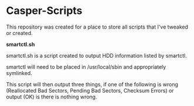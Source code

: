 # Casper-Scripts

This repository was created for a place to store all scripts that I've tweaked or created.

**smartctl.sh**

smartctl.sh is a script created to output HDD information listed by smartctl.

smartctl will need to be placed in /usr/local/sbin and appropriately symlinked.

This script will then output three things, if one of the following is wrong (Reallocated Bad Sectors, Pending Bad Sectors, Checksum Errors)
or output (OK) is there is nothing wrong.
